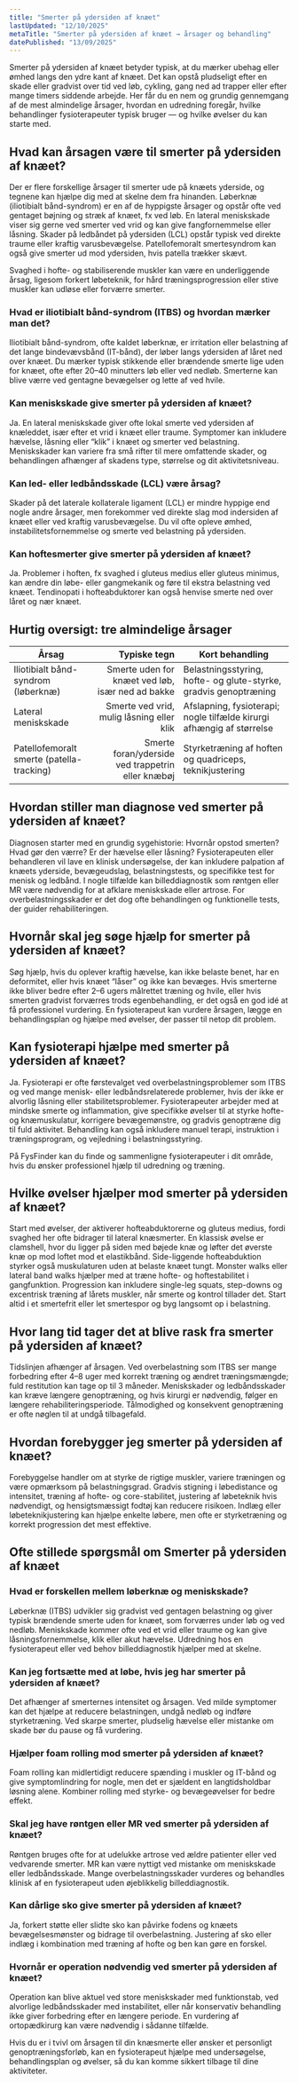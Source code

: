 ```yaml
---
title: "Smerter på ydersiden af knæet"
lastUpdated: "12/10/2025"
metaTitle: "Smerter på ydersiden af knæet → årsager og behandling"
datePublished: "13/09/2025"
---
```


Smerter på ydersiden af knæet betyder typisk, at du mærker ubehag eller ømhed langs den ydre kant af knæet. Det kan opstå pludseligt efter en skade eller gradvist over tid ved løb, cykling, gang ned ad trapper eller efter mange timers siddende arbejde. Her får du en nem og grundig gennemgang af de mest almindelige årsager, hvordan en udredning foregår, hvilke behandlinger fysioterapeuter typisk bruger — og hvilke øvelser du kan starte med.

## Hvad kan årsagen være til smerter på ydersiden af knæet?

Der er flere forskellige årsager til smerter ude på knæets yderside, og tegnene kan hjælpe dig med at skelne dem fra hinanden. Løberknæ (iliotibialt bånd-syndrom) er en af de hyppigste årsager og opstår ofte ved gentaget bøjning og stræk af knæet, fx ved løb. En lateral meniskskade viser sig gerne ved smerter ved vrid og kan give fangfornemmelse eller låsning. Skader på ledbåndet på ydersiden (LCL) opstår typisk ved direkte traume eller kraftig varusbevægelse. Patellofemoralt smertesyndrom kan også give smerter ud mod ydersiden, hvis patella trækker skævt.

Svaghed i hofte- og stabiliserende muskler kan være en underliggende årsag, ligesom forkert løbeteknik, for hård træningsprogression eller stive muskler kan udløse eller forværre smerter.

### Hvad er iliotibialt bånd-syndrom (ITBS) og hvordan mærker man det?

Iliotibialt bånd-syndrom, ofte kaldet løberknæ, er irritation eller belastning af det lange bindevævsbånd (IT-bånd), der løber langs ydersiden af låret ned over knæet. Du mærker typisk stikkende eller brændende smerte lige uden for knæet, ofte efter 20–40 minutters løb eller ved nedløb. Smerterne kan blive værre ved gentagne bevægelser og lette af ved hvile.

### Kan meniskskade give smerter på ydersiden af knæet?

Ja. En lateral meniskskade giver ofte lokal smerte ved ydersiden af knæleddet, især efter et vrid i knæet eller traume. Symptomer kan inkludere hævelse, låsning eller “klik” i knæet og smerter ved belastning. Meniskskader kan variere fra små rifter til mere omfattende skader, og behandlingen afhænger af skadens type, størrelse og dit aktivitetsniveau.

### Kan led- eller ledbåndsskade (LCL) være årsag?

Skader på det laterale kollaterale ligament (LCL) er mindre hyppige end nogle andre årsager, men forekommer ved direkte slag mod indersiden af knæet eller ved kraftig varusbevægelse. Du vil ofte opleve ømhed, instabilitetsfornemmelse og smerte ved belastning på ydersiden.

### Kan hoftesmerter give smerter på ydersiden af knæet?

Ja. Problemer i hoften, fx svaghed i gluteus medius eller gluteus minimus, kan ændre din løbe- eller gangmekanik og føre til ekstra belastning ved knæet. Tendinopati i hofteabduktorer kan også henvise smerte ned over låret og nær knæet.

## Hurtig oversigt: tre almindelige årsager

| Årsag | Typiske tegn | Kort behandling |
|---|---:|---|
| Iliotibialt bånd-syndrom (løberknæ) | Smerte uden for knæet ved løb, især ned ad bakke | Belastningsstyring, hofte- og glute-styrke, gradvis genoptræning |
| Lateral meniskskade | Smerte ved vrid, mulig låsning eller klik | Afslapning, fysioterapi; nogle tilfælde kirurgi afhængig af størrelse |
| Patellofemoralt smerte (patella-tracking) | Smerte foran/yderside ved trappetrin eller knæbøj | Styrketræning af hoften og quadriceps, teknikjustering |

## Hvordan stiller man diagnose ved smerter på ydersiden af knæet?

Diagnosen starter med en grundig sygehistorie: Hvornår opstod smerten? Hvad gør den værre? Er der hævelse eller låsning? Fysioterapeuten eller behandleren vil lave en klinisk undersøgelse, der kan inkludere palpation af knæets yderside, bevægeudslag, belastningstests, og specifikke test for menisk og ledbånd. I nogle tilfælde kan billeddiagnostik som røntgen eller MR være nødvendig for at afklare meniskskade eller artrose. For overbelastningsskader er det dog ofte behandlingen og funktionelle tests, der guider rehabiliteringen.

## Hvornår skal jeg søge hjælp for smerter på ydersiden af knæet?

Søg hjælp, hvis du oplever kraftig hævelse, kan ikke belaste benet, har en deformitet, eller hvis knæet “låser” og ikke kan bevæges. Hvis smerterne ikke bliver bedre efter 2–6 ugers målrettet træning og hvile, eller hvis smerten gradvist forværres trods egenbehandling, er det også en god idé at få professionel vurdering. En fysioterapeut kan vurdere årsagen, lægge en behandlingsplan og hjælpe med øvelser, der passer til netop dit problem.

## Kan fysioterapi hjælpe med smerter på ydersiden af knæet?

Ja. Fysioterapi er ofte førstevalget ved overbelastningsproblemer som ITBS og ved mange menisk- eller ledbåndsrelaterede problemer, hvis der ikke er alvorlig låsning eller stabilitetsproblemer. Fysioterapeuter arbejder med at mindske smerte og inflammation, give specifikke øvelser til at styrke hofte- og knæmuskulatur, korrigere bevægemønstre, og gradvis genoptræne dig til fuld aktivitet. Behandling kan også inkludere manuel terapi, instruktion i træningsprogram, og vejledning i belastningsstyring.

På FysFinder kan du finde og sammenligne fysioterapeuter i dit område, hvis du ønsker professionel hjælp til udredning og træning.

## Hvilke øvelser hjælper mod smerter på ydersiden af knæet?

Start med øvelser, der aktiverer hofteabduktorerne og gluteus medius, fordi svaghed her ofte bidrager til lateral knæsmerter. En klassisk øvelse er clamshell, hvor du ligger på siden med bøjede knæ og løfter det øverste knæ op mod loftet mod et elastikbånd. Side-liggende hofteabduktion styrker også muskulaturen uden at belaste knæet tungt. Monster walks eller lateral band walks hjælper med at træne hofte- og hoftestabilitet i gangfunktion. Progression kan inkludere single-leg squats, step-downs og excentrisk træning af lårets muskler, når smerte og kontrol tillader det. Start altid i et smertefrit eller let smertespor og byg langsomt op i belastning.

## Hvor lang tid tager det at blive rask fra smerter på ydersiden af knæet?

Tidslinjen afhænger af årsagen. Ved overbelastning som ITBS ser mange forbedring efter 4–8 uger med korrekt træning og ændret træningsmængde; fuld restitution kan tage op til 3 måneder. Meniskskader og ledbåndsskader kan kræve længere genoptræning, og hvis kirurgi er nødvendig, følger en længere rehabiliteringsperiode. Tålmodighed og konsekvent genoptræning er ofte nøglen til at undgå tilbagefald.

## Hvordan forebygger jeg smerter på ydersiden af knæet?

Forebyggelse handler om at styrke de rigtige muskler, variere træningen og være opmærksom på belastningsgrad. Gradvis stigning i løbedistance og intensitet, træning af hofte- og core-stabilitet, justering af løbeteknik hvis nødvendigt, og hensigtsmæssigt fodtøj kan reducere risikoen. Indlæg eller løbeteknikjustering kan hjælpe enkelte løbere, men ofte er styrketræning og korrekt progression det mest effektive.

## Ofte stillede spørgsmål om Smerter på ydersiden af knæet

### Hvad er forskellen mellem løberknæ og meniskskade?
Løberknæ (ITBS) udvikler sig gradvist ved gentagen belastning og giver typisk brændende smerte uden for knæet, som forværres under løb og ved nedløb. Meniskskade kommer ofte ved et vrid eller traume og kan give låsningsfornemmelse, klik eller akut hævelse. Udredning hos en fysioterapeut eller ved behov billeddiagnostik hjælper med at skelne.

### Kan jeg fortsætte med at løbe, hvis jeg har smerter på ydersiden af knæet?
Det afhænger af smerternes intensitet og årsagen. Ved milde symptomer kan det hjælpe at reducere belastningen, undgå nedløb og indføre styrketræning. Ved skarpe smerter, pludselig hævelse eller mistanke om skade bør du pause og få vurdering.

### Hjælper foam rolling mod smerter på ydersiden af knæet?
Foam rolling kan midlertidigt reducere spænding i muskler og IT-bånd og give symptomlindring for nogle, men det er sjældent en langtidsholdbar løsning alene. Kombiner rolling med styrke- og bevægeøvelser for bedre effekt.

### Skal jeg have røntgen eller MR ved smerter på ydersiden af knæet?
Røntgen bruges ofte for at udelukke artrose ved ældre patienter eller ved vedvarende smerter. MR kan være nyttigt ved mistanke om meniskskade eller ledbåndsskade. Mange overbelastningsskader vurderes og behandles klinisk af en fysioterapeut uden øjeblikkelig billeddiagnostik.

### Kan dårlige sko give smerter på ydersiden af knæet?
Ja, forkert støtte eller slidte sko kan påvirke fodens og knæets bevægelsesmønster og bidrage til overbelastning. Justering af sko eller indlæg i kombination med træning af hofte og ben kan gøre en forskel.

### Hvornår er operation nødvendig ved smerter på ydersiden af knæet?
Operation kan blive aktuel ved store meniskskader med funktionstab, ved alvorlige ledbåndsskader med instabilitet, eller når konservativ behandling ikke giver forbedring efter en længere periode. En vurdering af ortopædkirurg kan være nødvendig i sådanne tilfælde.

Hvis du er i tvivl om årsagen til din knæsmerte eller ønsker et personligt genoptræningsforløb, kan en fysioterapeut hjælpe med undersøgelse, behandlingsplan og øvelser, så du kan komme sikkert tilbage til dine aktiviteter.